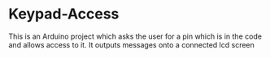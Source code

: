 # Keypad-Access
This is an Arduino project which asks the user for a pin which is in the code and allows access to it. It outputs messages onto a connected lcd screen
